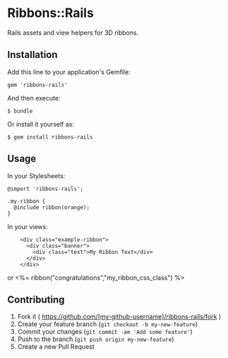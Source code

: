 # Ribbons::Rails

Rails assets and view helpers for 3D ribbons.

## Installation

Add this line to your application's Gemfile:

    gem 'ribbons-rails'

And then execute:

    $ bundle

Or install it yourself as:

    $ gem install ribbons-rails

## Usage

In your Stylesheets:

    @import 'ribbons-rails';

    .my-ribbon { 
      @include ribbon(orange);
    }
    

In your views:

        <div class="example-ribbon">
          <div class="banner">
            <div class="text">My Ribbon Text</div>
          </div>
        </div>

or
     <%= ribbon("congratulations","my_ribbon_css_class") %>

## Contributing

1. Fork it ( https://github.com/[my-github-username]/ribbons-rails/fork )
2. Create your feature branch (`git checkout -b my-new-feature`)
3. Commit your changes (`git commit -am 'Add some feature'`)
4. Push to the branch (`git push origin my-new-feature`)
5. Create a new Pull Request
